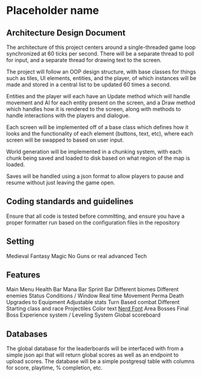 ﻿# Placeholder name

## Architecture Design Document
The architecture of this project centers around a single-threaded game loop synchronized at 60 ticks per second. There will be a separate thread to poll for input, and a separate thread for drawing text to the screen.

The project will follow an OOP design structure, with base classes for things such as tiles, UI elements, entities, and the player, of which instances will be made and stored in a central list to be updated 60 times a second.

Entities and the player will each have an Update method which will handle movement and AI for each entity present on the screen, and a Draw method which handles how it is rendered to the screen, along with methods to handle interactions with the players and dialogue.

Each screen will be implemented off of a base class which defines how it looks and the functionality of each element (buttons, text, etc), where each screen will be swapped to based on user input.

World generation will be implemented in a chunking system, with each chunk being saved and loaded to disk based on what region of the map is loaded.

Saves will be handled using a json format to allow players to pause and resume without just leaving the game open.

## Coding standards and guidelines
Ensure that all code is tested before committing, and ensure you have a proper formatter run based on the configuration files in the repository

## Setting
Medieval Fantasy
Magic
No Guns or real advanced Tech

## Features
Main Menu
Health Bar
Mana Bar
Sprint Bar
Different biomes
Different enemies
Status Conditions / Window
Real time Movement
Perma Death
Upgrades to Equipment
Adjustable stats
Turn Based combat
Different Starting class and race
Projectiles
Color text
[Nerd Font](https://www.nerdfonts.com/)
Area Bosses
Final Boss
Experience system / Leveling System
Global scoreboard

## Databases
The global database for the leaderboards will be interfaced with from a simple json api that will return global scores as well as an endpoint to upload scores. The database will be a simple postgresql table with columns for score, playtime, % completion, etc.
